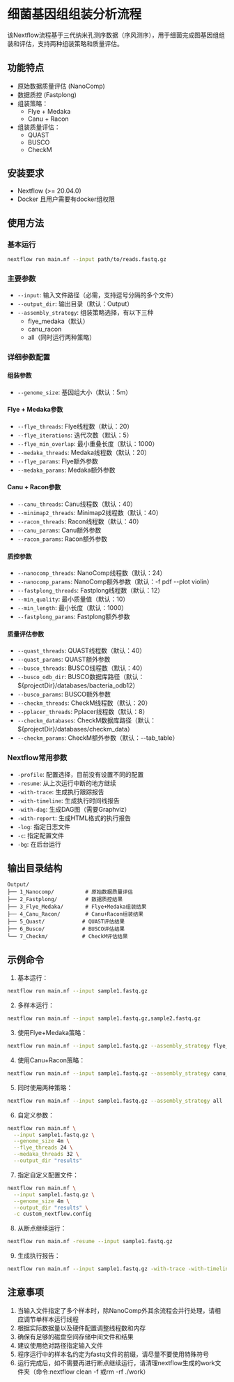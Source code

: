 # 细菌基因组组装分析流程

该Nextflow流程基于三代纳米孔测序数据（序风测序），用于细菌完成图基因组组装和评估，支持两种组装策略和质量评估。

## 功能特点

- 原始数据质量评估 (NanoComp)
- 数据质控 (Fastplong)
- 组装策略：
  - Flye + Medaka
  - Canu + Racon
- 组装质量评估：
  - QUAST
  - BUSCO
  - CheckM

## 安装要求

- Nextflow (>= 20.04.0)
- Docker 且用户需要有docker组权限

## 使用方法

### 基本运行

```bash
nextflow run main.nf --input path/to/reads.fastq.gz
```

### 主要参数

- `--input`: 输入文件路径（必需，支持逗号分隔的多个文件）
- `--output_dir`: 输出目录（默认：Output）
- `--assembly_strategy`: 组装策略选择，有以下三种
  - flye_medaka（默认）
  - canu_racon
  - all（同时运行两种策略）

### 详细参数配置

#### 组装参数
- `--genome_size`: 基因组大小（默认：5m）

#### Flye + Medaka参数
- `--flye_threads`: Flye线程数（默认：20）
- `--flye_iterations`: 迭代次数（默认：5）
- `--flye_min_overlap`: 最小重叠长度（默认：1000）
- `--medaka_threads`: Medaka线程数（默认：20）
- `--flye_params`: Flye额外参数
- `--medaka_params`: Medaka额外参数

#### Canu + Racon参数
- `--canu_threads`: Canu线程数（默认：40）
- `--minimap2_threads`: Minimap2线程数（默认：40）
- `--racon_threads`: Racon线程数（默认：40）
- `--canu_params`: Canu额外参数
- `--racon_params`: Racon额外参数

#### 质控参数
- `--nanocomp_threads`: NanoComp线程数（默认：24）
- `--nanocomp_params`: NanoComp额外参数（默认：-f pdf --plot violin）
- `--fastplong_threads`: Fastplong线程数（默认：12）
- `--min_quality`: 最小质量值（默认：10）
- `--min_length`: 最小长度（默认：1000）
- `--fastplong_params`: Fastplong额外参数

#### 质量评估参数
- `--quast_threads`: QUAST线程数（默认：40）
- `--quast_params`: QUAST额外参数
- `--busco_threads`: BUSCO线程数（默认：40）
- `--busco_odb_dir`: BUSCO数据库路径（默认：${projectDir}/databases/bacteria_odb12）
- `--busco_params`: BUSCO额外参数
- `--checkm_threads`: CheckM线程数（默认：20）
- `--pplacer_threads`: Pplacer线程数（默认：8）
- `--checkm_databases`: CheckM数据库路径（默认：${projectDir}/databases/checkm_data）
- `--checkm_params`: CheckM额外参数（默认：--tab_table）

### Nextflow常用参数
- `-profile`: 配置选择，目前没有设置不同的配置
- `-resume`: 从上次运行中断的地方继续
- `-with-trace`: 生成执行跟踪报告
- `-with-timeline`: 生成执行时间线报告
- `-with-dag`: 生成DAG图（需要Graphviz）
- `-with-report`: 生成HTML格式的执行报告
- `-log`: 指定日志文件
- `-c`: 指定配置文件
- `-bg`: 在后台运行

## 输出目录结构

```
Output/
├── 1_Nanocomp/          # 原始数据质量评估
├── 2_Fastplong/         # 数据质控结果
├── 3_Flye_Medaka/       # Flye+Medaka组装结果
├── 4_Canu_Racon/        # Canu+Racon组装结果
├── 5_Quast/            # QUAST评估结果
├── 6_Busco/            # BUSCO评估结果
└── 7_Checkm/           # CheckM评估结果
```

## 示例命令

1. 基本运行：
```bash
nextflow run main.nf --input sample1.fastq.gz
```

2. 多样本运行：
```bash
nextflow run main.nf --input sample1.fastq.gz,sample2.fastq.gz
```

3. 使用Flye+Medaka策略：
```bash
nextflow run main.nf --input sample1.fastq.gz --assembly_strategy flye_medaka
```

4. 使用Canu+Racon策略：
```bash
nextflow run main.nf --input sample1.fastq.gz --assembly_strategy canu_racon
```

5. 同时使用两种策略：
```bash
nextflow run main.nf --input sample1.fastq.gz --assembly_strategy all
```

6. 自定义参数：
```bash
nextflow run main.nf \
  --input sample1.fastq.gz \
  --genome_size 4m \
  --flye_threads 24 \
  --medaka_threads 32 \
  --output_dir "results"
```

7. 指定自定义配置文件：
```bash
nextflow run main.nf \
  --input sample1.fastq.gz \
  --genome_size 4m \
  --output_dir "results" \
  -c custom_nextflow.config
```

8. 从断点继续运行：
```bash
nextflow run main.nf -resume --input sample1.fastq.gz
```

9. 生成执行报告：
```bash
nextflow run main.nf --input sample1.fastq.gz -with-trace -with-timeline -with-dag
```

## 注意事项

1. 当输入文件指定了多个样本时，除NanoComp外其余流程会并行处理，请相应调节单样本运行线程
2. 根据实际数据量以及硬件配置调整线程数和内存
3. 确保有足够的磁盘空间存储中间文件和结果
4. 建议使用绝对路径指定输入文件
5. 程序运行中的样本名约定为fastq文件的前缀，请尽量不要使用特殊符号
6. 运行完成后，如不需要再进行断点继续运行，请清理nextflow生成的work文件夹（命令:nextflow clean -f 或rm -rf ./work）